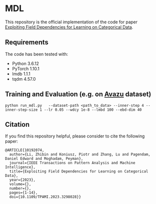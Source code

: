 # MDL

This repository is the official implementation of the code for paper [Exploiting Field Dependencies for Learning on Categorical Data](https://arxiv.org/abs/2307.09321).

## Requirements
The code has been tested with:
- Python 3.6.12
- PyTorch 1.10.1
- lmdb 1.1.1
- tqdm 4.57.0


## Training and Evaluation (e.g. on [Avazu](https://www.kaggle.com/c/avazu-ctr-prediction) dataset)
```run
python run_mdl.py   --dataset-path <path_to_data> --inner-step 4 --inner-step-size 1 --lr 0.05 --wdcy 1e-8 --lmbd 100 --ebd-dim 40 
```
## Citation
If you find this repository helpful, please consider to cite the following paper:
```
@ARTICLE{10192074,
  author={Li, Zhibin and Koniusz, Piotr and Zhang, Lu and Pagendam, Daniel Edward and Moghadam, Peyman},
  journal={IEEE Transactions on Pattern Analysis and Machine Intelligence}, 
  title={Exploiting Field Dependencies for Learning on Categorical Data}, 
  year={2023},
  volume={},
  number={},
  pages={1-14},
  doi={10.1109/TPAMI.2023.3298028}}
```

